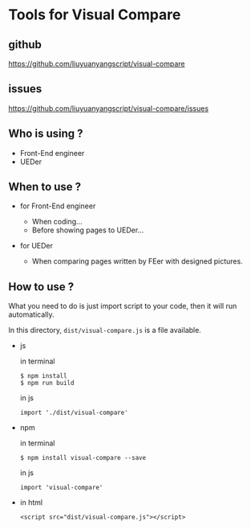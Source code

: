 # Tools for Visual Compare

## github
https://github.com/liuyuanyangscript/visual-compare

## issues
https://github.com/liuyuanyangscript/visual-compare/issues

## Who is using ?

+   Front-End engineer
+   UEDer

## When to use ?

+   for Front-End engineer

    +   When coding...
    +   Before showing pages to UEDer...

+   for UEDer

    +   When comparing pages written by FEer with designed pictures.

## How to use ?

What you need to do is just import script to your code, then it will run automatically.

In this directory, `dist/visual-compare.js` is a file available.

+   js

    in terminal

    ```
    $ npm install
    $ npm run build
    ```

    in js

    ```
    import './dist/visual-compare'
    ```

+   npm

    in terminal

    ```
    $ npm install visual-compare --save
    ```

    in js

    ```
    import 'visual-compare'
    ```

+   in html

    ```
    <script src="dist/visual-compare.js"></script>
    ```


